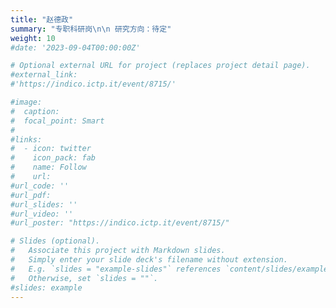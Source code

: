 ```yaml
---
title: "赵德政"
summary: "专职科研岗\n\n 研究方向：待定"
weight: 10
#date: '2023-09-04T00:00:00Z'

# Optional external URL for project (replaces project detail page).
#external_link:  
#'https://indico.ictp.it/event/8715/'

#image:
#  caption:
#  focal_point: Smart
#
#links:
#  - icon: twitter
#    icon_pack: fab
#    name: Follow
#    url: 
#url_code: ''
#url_pdf: 
#url_slides: ''
#url_video: ''
#url_poster: "https://indico.ictp.it/event/8715/"

# Slides (optional).
#   Associate this project with Markdown slides.
#   Simply enter your slide deck's filename without extension.
#   E.g. `slides = "example-slides"` references `content/slides/example-slides.md`.
#   Otherwise, set `slides = ""`.
#slides: example
---
```

